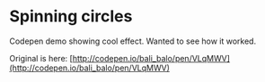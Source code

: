 # Spinning circles

Codepen demo showing cool effect. Wanted to see how it worked.

Original is here:
[http://codepen.io/bali_balo/pen/VLqMWV](http://codepen.io/bali_balo/pen/VLqMWV)
